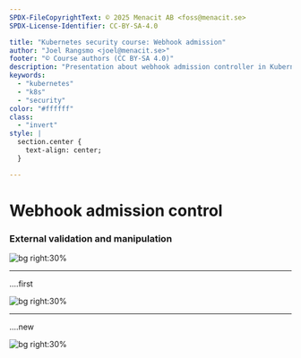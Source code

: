 ```yaml
---
SPDX-FileCopyrightText: © 2025 Menacit AB <foss@menacit.se>
SPDX-License-Identifier: CC-BY-SA-4.0

title: "Kubernetes security course: Webhook admission"
author: "Joel Rangsmo <joel@menacit.se>"
footer: "© Course authors (CC BY-SA 4.0)"
description: "Presentation about webhook admission controller in Kubernetes"
keywords:
  - "kubernetes"
  - "k8s"
  - "security"
color: "#ffffff"
class:
  - "invert"
style: |
  section.center {
    text-align: center;
  }

---
```

<!-- _footer: "%ATTRIBUTION_PREFIX% Brendan J (CC BY 2.0)" -->
# Webhook admission control
### External validation and manipulation

![bg right:30%](images/cyberpunk_wall.jpg)

<!--
-->

---
<!-- _footer: "%ATTRIBUTION_PREFIX% Brendan J (CC BY 2.0)" -->
....first

![bg right:30%](images/cyberpunk_wall.jpg)

<!--
-->

---
<!-- _footer: "%ATTRIBUTION_PREFIX% " -->
....new

![bg right:30%](images/)

<!--
-->
